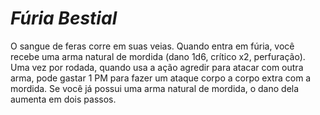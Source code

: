 # *Fúria Bestial*

O sangue de feras corre em suas veias. Quando entra em fúria, você recebe uma arma natural de mordida (dano 1d6, crítico x2, perfuração). Uma vez por rodada, quando usa a ação agredir para atacar com outra arma, pode gastar 1 PM para fazer um ataque corpo a corpo extra com a mordida. Se você já possui uma arma natural de mordida, o dano dela aumenta em dois passos.